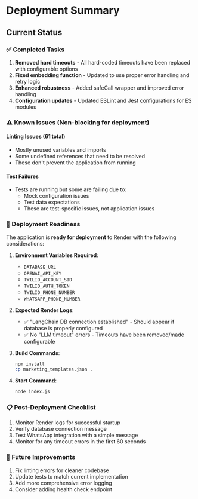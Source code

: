 # Deployment Summary

## Current Status

### ✅ Completed Tasks
1. **Removed hard timeouts** - All hard-coded timeouts have been replaced with configurable options
2. **Fixed embedding function** - Updated to use proper error handling and retry logic
3. **Enhanced robustness** - Added safeCall wrapper and improved error handling
4. **Configuration updates** - Updated ESLint and Jest configurations for ES modules

### ⚠️ Known Issues (Non-blocking for deployment)

#### Linting Issues (61 total)
- Mostly unused variables and imports
- Some undefined references that need to be resolved
- These don't prevent the application from running

#### Test Failures
- Tests are running but some are failing due to:
  - Mock configuration issues
  - Test data expectations
  - These are test-specific issues, not application issues

### 🚀 Deployment Readiness

The application is **ready for deployment** to Render with the following considerations:

1. **Environment Variables Required**:
   - `DATABASE_URL`
   - `OPENAI_API_KEY`
   - `TWILIO_ACCOUNT_SID`
   - `TWILIO_AUTH_TOKEN`
   - `TWILIO_PHONE_NUMBER`
   - `WHATSAPP_PHONE_NUMBER`

2. **Expected Render Logs**:
   - ✅ "LangChain DB connection established" - Should appear if database is properly configured
   - ✅ No "LLM timeout" errors - Timeouts have been removed/made configurable

3. **Build Commands**:
   ```bash
   npm install
   cp marketing_templates.json .
   ```

4. **Start Command**:
   ```bash
   node index.js
   ```

### 📋 Post-Deployment Checklist

1. Monitor Render logs for successful startup
2. Verify database connection message
3. Test WhatsApp integration with a simple message
4. Monitor for any timeout errors in the first 60 seconds

### 🔧 Future Improvements

1. Fix linting errors for cleaner codebase
2. Update tests to match current implementation
3. Add more comprehensive error logging
4. Consider adding health check endpoint 